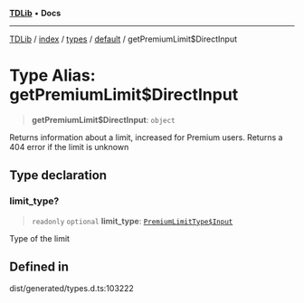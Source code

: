 [**TDLib**](../../../../../../README.md) • **Docs**

***

[TDLib](../../../../../../modules.md) / [index](../../../../../README.md) / [types](../../../README.md) / [default](../README.md) / getPremiumLimit$DirectInput

# Type Alias: getPremiumLimit$DirectInput

> **getPremiumLimit$DirectInput**: `object`

Returns information about a limit, increased for Premium users. Returns a 404 error if the limit is unknown

## Type declaration

### limit\_type?

> `readonly` `optional` **limit\_type**: [`PremiumLimitType$Input`](PremiumLimitType$Input.md)

Type of the limit

## Defined in

dist/generated/types.d.ts:103222
